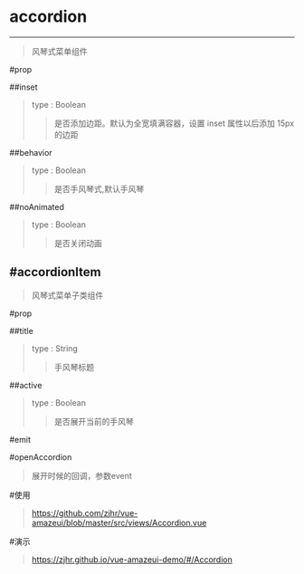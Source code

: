 # accordion
---
>风琴式菜单组件

#prop

##inset
>type : Boolean
>>是否添加边距。默认为全宽填满容器，设置 inset 属性以后添加 15px 的边距

##behavior
>type : Boolean
>>是否手风琴式,默认手风琴

##noAnimated
>type : Boolean
>>是否关闭动画

#accordionItem
---
>风琴式菜单子类组件

#prop

##title
>type : String
>>手风琴标题

##active
>type : Boolean
>>是否展开当前的手风琴

#emit

#openAccordion
>展开时候的回调，参数event

#使用
><a>https://github.com/zjhr/vue-amazeui/blob/master/src/views/Accordion.vue</a>

#演示
><a>https://zjhr.github.io/vue-amazeui-demo/#/Accordion</a>
